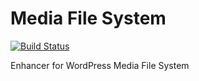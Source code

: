 # Media File System
[![Build Status](https://travis-ci.org/killua99/media-file-system.svg?branch=master)](https://travis-ci.org/killua99/media-file-system)

Enhancer for WordPress Media File System

